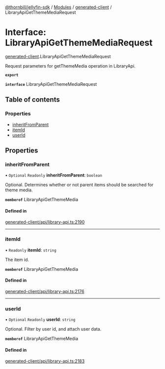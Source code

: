 [@thornbill/jellyfin-sdk](../README.md) / [Modules](../modules.md) / [generated-client](../modules/generated_client.md) / LibraryApiGetThemeMediaRequest

# Interface: LibraryApiGetThemeMediaRequest

[generated-client](../modules/generated_client.md).LibraryApiGetThemeMediaRequest

Request parameters for getThemeMedia operation in LibraryApi.

**`export`**

**`interface`** LibraryApiGetThemeMediaRequest

## Table of contents

### Properties

- [inheritFromParent](generated_client.LibraryApiGetThemeMediaRequest.md#inheritfromparent)
- [itemId](generated_client.LibraryApiGetThemeMediaRequest.md#itemid)
- [userId](generated_client.LibraryApiGetThemeMediaRequest.md#userid)

## Properties

### inheritFromParent

• `Optional` `Readonly` **inheritFromParent**: `boolean`

Optional. Determines whether or not parent items should be searched for theme media.

**`memberof`** LibraryApiGetThemeMedia

#### Defined in

[generated-client/api/library-api.ts:2190](https://github.com/thornbill/jellyfin-sdk-typescript/blob/c68c853/src/generated-client/api/library-api.ts#L2190)

___

### itemId

• `Readonly` **itemId**: `string`

The item id.

**`memberof`** LibraryApiGetThemeMedia

#### Defined in

[generated-client/api/library-api.ts:2176](https://github.com/thornbill/jellyfin-sdk-typescript/blob/c68c853/src/generated-client/api/library-api.ts#L2176)

___

### userId

• `Optional` `Readonly` **userId**: `string`

Optional. Filter by user id, and attach user data.

**`memberof`** LibraryApiGetThemeMedia

#### Defined in

[generated-client/api/library-api.ts:2183](https://github.com/thornbill/jellyfin-sdk-typescript/blob/c68c853/src/generated-client/api/library-api.ts#L2183)
